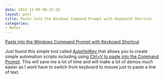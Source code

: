 ```yaml
---
date: 2012-12-09 06:25:33
layout: post
title: Paste into the Windows Command Prompt with Keyboard Shortcut
categories:
- Notes
---
```


[Paste into the Windows Command Prompt with Keyboard Shortcut](http://stackoverflow.com/questions/131955/keyboard-shortcut-to-paste-clipboard-content-into-command-prompt-window-win-xp)

Just found this simple tool called [AutoHotKey ](http://www.autohotkey.com/)that allows you to create simple automation scripts including using [Ctrl+V to paste into the Command Prompt](http://stackoverflow.com/questions/131955/keyboard-shortcut-to-paste-clipboard-content-into-command-prompt-window-win-xp). This will save me a lot of time and will make a lot of demos much easier as I wont have to switch from keyboard to mouse just to paste a line of text.
